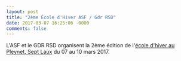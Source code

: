 ```yaml
---
layout: post
title: "2ème École d'Hiver ASF / Gdr RSD"
date: 2017-03-07 16:25:06 -0000
comments: false
---
```

L'ASF et le GDR RSD organisent la 2ème édition de l'[école d'hiver au Pleynet, Sept Laux](https://sites.google.com/site/rsdwinterschool/home) du 07 au 10 mars 2017.
